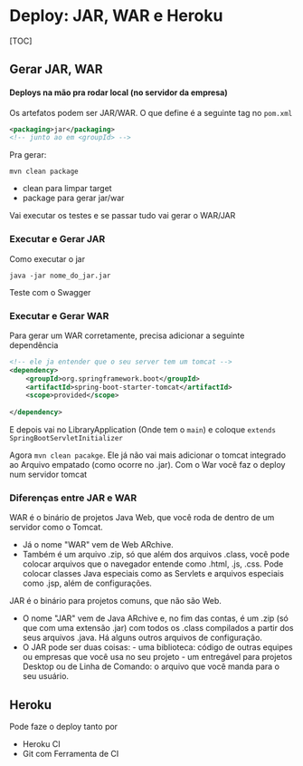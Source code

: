 # Deploy: JAR, WAR e Heroku

[TOC]

## Gerar JAR, WAR

#### Deploys na mão pra rodar local (no servidor da empresa)

Os artefatos podem ser JAR/WAR. O que define é a seguinte tag no `pom.xml`

````xml
<packaging>jar</packaging>
<!-- junto ao em <groupId> -->
````

Pra gerar:

```
mvn clean package
```

+ clean para limpar target
+ package para gerar jar/war

Vai executar os testes e se passar tudo vai gerar o WAR/JAR

### Executar e Gerar JAR

Como executar o jar

`java -jar nome_do_jar.jar`

Teste com o Swagger

### Executar e Gerar WAR

Para gerar um WAR corretamente, precisa adicionar a seguinte dependência 

````xml
<!-- ele ja entender que o seu server tem um tomcat -->
<dependency>
    <groupId>org.springframework.boot</groupId>
    <artifactId>spring-boot-starter-tomcat</artifactId>
    <scope>provided</scope>
    
</dependency>
````

E depois vai no LibraryApplication (Onde tem o `main`) e coloque `extends SpringBootServletInitializer`

Agora `mvn clean pacakge`. Ele já não vai mais adicionar o tomcat integrado ao Arquivo empatado (como ocorre no .jar). Com o War você faz o deploy num servidor tomcat

### Diferenças entre JAR e WAR

WAR é o binário de projetos Java Web, que você roda de dentro de um servidor como o Tomcat.

+ Já o nome "WAR" vem de Web ARchive.
+ Também é um arquivo .zip, só que além dos arquivos .class, você pode colocar arquivos que o navegador entende como .html, .js, .css. Pode colocar classes Java especiais como as Servlets e arquivos especiais como .jsp, além de configurações.

JAR é o binário para projetos comuns, que não são Web.

+ O nome "JAR" vem de Java ARchive e, no fim das contas, é um .zip (só que com uma extensão .jar) com todos os .class compilados a partir dos seus arquivos .java. Há alguns outros arquivos de configuração.
+ O JAR pode ser duas coisas: - uma biblioteca: código de outras equipes ou empresas que você usa no seu projeto - um entregável para projetos Desktop ou de Linha de Comando: o arquivo que você manda para o seu usuário.

## Heroku

Pode faze o deploy tanto por 

+ Heroku CI
+ Git com Ferramenta de CI